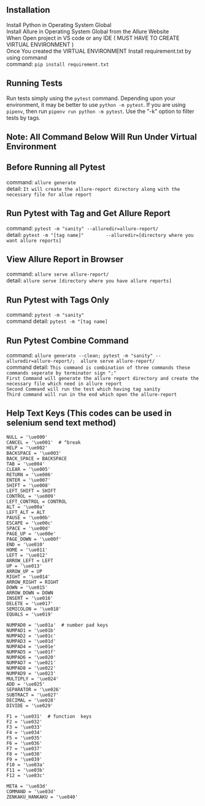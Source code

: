 ## Installation
Install Python in Operating System Global<br />
Install Allure in Operating System Global from the Allure Website<br />
When Open project in VS code or any IDE ( MUST HAVE TO CREATE VIRTUAL ENVIRONMENT )<br />
Once You created the VIRTUAL ENVIRONMENT Install requirement.txt by using command <br />
command: `pip install requirement.txt`


## Running Tests
Run tests simply using the `pytest` command.
Depending upon your environment, it may be better to use `python -m pytest`.
If you are using `pipenv`, then run `pipenv run python -m pytest`.
Use the "-k" option to filter tests by tags.


## Note: All Command Below Will Run Under Virtual Environment
## Before Running all Pytest 
command: `allure generate`<br />
detail:  `It will create the allure-report directory along with the necessary file for allue report`
## Run Pytest with Tag and Get Allure Report
command: `pytest -m "sanity" --alluredir=allure-report/`<br />
detail:  `pytest -m "[tag name]"        --alluredir=[directory where you want allure reports]`

## View Allure Report in Browser
command: `allure serve allure-report/`<br />
detail:  `allure serve [directory where you have allure reports]`

## Run Pytest with Tags Only
command: `pytest -m "sanity"`<br />
command detail:  `pytest -m "[tag name]` 



## Run Pytest Combine Command
command: `allure generate --clean; pytest -m "sanity" --alluredir=allure-report/;  allure serve allure-report/`<br />
command detail:  `This command is combination of three commands these commands seperate by terminator sign ";"`<br />
`First Command will generate the allure report directory and create the necessary file which need in allure report`<br />
`Second Command will run the test which having tag sanity`<br />
`Third command will run in the end which open the allure-report` 

## Help Text Keys (This codes can be used in selenium send text method)

    NULL = '\ue000'
    CANCEL = '\ue001'  # ^break
    HELP = '\ue002'
    BACKSPACE = '\ue003'
    BACK_SPACE = BACKSPACE
    TAB = '\ue004'
    CLEAR = '\ue005'
    RETURN = '\ue006'
    ENTER = '\ue007'
    SHIFT = '\ue008'
    LEFT_SHIFT = SHIFT
    CONTROL = '\ue009'
    LEFT_CONTROL = CONTROL
    ALT = '\ue00a'
    LEFT_ALT = ALT
    PAUSE = '\ue00b'
    ESCAPE = '\ue00c'
    SPACE = '\ue00d'
    PAGE_UP = '\ue00e'
    PAGE_DOWN = '\ue00f'
    END = '\ue010'
    HOME = '\ue011'
    LEFT = '\ue012'
    ARROW_LEFT = LEFT
    UP = '\ue013'
    ARROW_UP = UP
    RIGHT = '\ue014'
    ARROW_RIGHT = RIGHT
    DOWN = '\ue015'
    ARROW_DOWN = DOWN
    INSERT = '\ue016'
    DELETE = '\ue017'
    SEMICOLON = '\ue018'
    EQUALS = '\ue019'

    NUMPAD0 = '\ue01a'  # number pad keys
    NUMPAD1 = '\ue01b'
    NUMPAD2 = '\ue01c'
    NUMPAD3 = '\ue01d'
    NUMPAD4 = '\ue01e'
    NUMPAD5 = '\ue01f'
    NUMPAD6 = '\ue020'
    NUMPAD7 = '\ue021'
    NUMPAD8 = '\ue022'
    NUMPAD9 = '\ue023'
    MULTIPLY = '\ue024'
    ADD = '\ue025'
    SEPARATOR = '\ue026'
    SUBTRACT = '\ue027'
    DECIMAL = '\ue028'
    DIVIDE = '\ue029'

    F1 = '\ue031'  # function  keys
    F2 = '\ue032'
    F3 = '\ue033'
    F4 = '\ue034'
    F5 = '\ue035'
    F6 = '\ue036'
    F7 = '\ue037'
    F8 = '\ue038'
    F9 = '\ue039'
    F10 = '\ue03a'
    F11 = '\ue03b'
    F12 = '\ue03c'

    META = '\ue03d'
    COMMAND = '\ue03d'
    ZENKAKU_HANKAKU = '\ue040'
